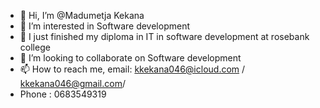 - 👋 Hi, I’m @Madumetja Kekana
- 👀 I’m interested in Software development
- 🌱 I just finished my diploma in IT in software development at rosebank college
- 💞️ I’m looking to collaborate on Software development 
- 📫 How to reach me, email: kkekana046@icloud.com / kkekana046@gmail.com/ 
- Phone : 0683549319

<!---
Madumetja/Paulos is a ✨ special ✨ repository because its `README.md` (this file) appears on your GitHub profile.
You can click the Preview link to take a look at your changes.
--->
